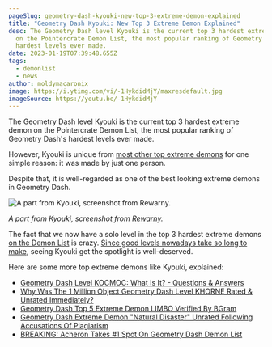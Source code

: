 ```yaml
---
pageSlug: geometry-dash-kyouki-new-top-3-extreme-demon-explained
title: "Geometry Dash Kyouki: New Top 3 Extreme Demon Explained"
desc: The Geometry Dash level Kyouki is the current top 3 hardest extreme demon
  on the Pointercrate Demon List, the most popular ranking of Geometry Dash's
  hardest levels ever made.
date: 2023-01-19T07:39:48.655Z
tags:
  - demonlist
  - news
author: moldymacaronix
image: https://i.ytimg.com/vi/-1HykdidMjY/maxresdefault.jpg
imageSource: https://youtu.be/-1HykdidMjY
---
```

The Geometry Dash level Kyouki is the current top 3 hardest extreme demon on the Pointercrate Demon List, the most popular ranking of Geometry Dash's hardest levels ever made.

However, Kyouki is unique from [most other top extreme demons](/posts/geometry-dash-demon-list-what-are-the-top-extreme-demons-2022/) for one simple reason: it was made by just one person.

Despite that, it is well-regarded as one of the best looking extreme demons in Geometry Dash.

![A part from Kyouki, screenshot from Rewarny.](https://i.ytimg.com/vi/UwLdg1l-O1o/maxresdefault.jpg)

*A part from Kyouki, screenshot from [Rewarny](https://youtu.be/UwLdg1l-O1o).*

The fact that we now have a solo level in the top 3 hardest extreme demons [on the Demon List](/posts/geometry-dash-demon-list-what-are-the-top-extreme-demons-2022/) is crazy. [Since good levels nowadays take so long to make](/posts/geometry-dash-levels-how-to-make-a-featured-level-2022/), seeing Kyouki get the spotlight is well-deserved.

Here are some more top extreme demons like Kyouki, explained:

- [Geometry Dash Level KOCMOC: What Is It? - Questions & Answers](/posts/geometry-dash-level-kocmoc-what-is-it/)
- [Why Was The 1 Million Object Geometry Dash Level KHORNE Rated & Unrated Immediately?](/posts/1-million-object-geometry-dash-level-khorne-rated-unrated-immediately/)
- [Geometry Dash Top 5 Extreme Demon LIMBO Verified By BGram](/posts/geometry-dash-top-5-extreme-demon-limbo-verified-by-bgram/)
- [Geometry Dash Extreme Demon "Natural Disaster" Unrated Following Accusations Of Plagiarism](/posts/geometry-dash-extreme-demon-natural-disaster-unrated-following-accusations/)
- [BREAKING: Acheron Takes #1 Spot On Geometry Dash Demon List](/posts/breaking-acheron-takes-1-spot-on-geometry-dash-demonlist/)
